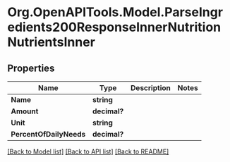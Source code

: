 # Org.OpenAPITools.Model.ParseIngredients200ResponseInnerNutritionNutrientsInner

## Properties

Name | Type | Description | Notes
------------ | ------------- | ------------- | -------------
**Name** | **string** |  | 
**Amount** | **decimal?** |  | 
**Unit** | **string** |  | 
**PercentOfDailyNeeds** | **decimal?** |  | 

[[Back to Model list]](../README.md#documentation-for-models) [[Back to API list]](../README.md#documentation-for-api-endpoints) [[Back to README]](../README.md)

